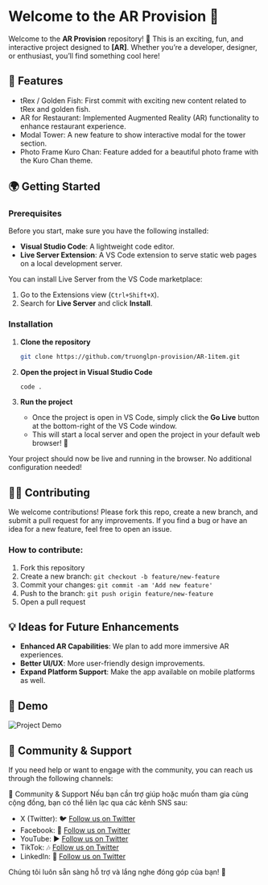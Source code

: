﻿# Welcome to the **AR Provision** 🚀

Welcome to the **AR Provision** repository! 🎉 This is an exciting, fun, and interactive project designed to **[AR]**. Whether you’re a developer, designer, or enthusiast, you’ll find something cool here!

## 🔧 Features
- tRex / Golden Fish: First commit with exciting new content related to tRex and golden fish.
- AR for Restaurant: Implemented Augmented Reality (AR) functionality to enhance restaurant experience.
- Modal Tower: A new feature to show interactive modal for the tower section.
- Photo Frame Kuro Chan: Feature added for a beautiful photo frame with the Kuro Chan theme.

## 🌍 Getting Started

### Prerequisites

Before you start, make sure you have the following installed:

- **Visual Studio Code**: A lightweight code editor.
- **Live Server Extension**: A VS Code extension to serve static web pages on a local development server.

You can install Live Server from the VS Code marketplace:

1. Go to the Extensions view (`Ctrl+Shift+X`).
2. Search for **Live Server** and click **Install**.

### Installation

1. **Clone the repository**
   ```bash
   git clone https://github.com/truonglpn-provision/AR-1item.git
   ```

2. **Open the project in Visual Studio Code**
   ```bash
   code .
   ```

3. **Run the project**

   - Once the project is open in VS Code, simply click the **Go Live** button at the bottom-right of the VS Code window.
   - This will start a local server and open the project in your default web browser! 🎉

Your project should now be live and running in the browser. No additional configuration needed!

## 🧑‍💻 Contributing

We welcome contributions! Please fork this repo, create a new branch, and submit a pull request for any improvements. If you find a bug or have an idea for a new feature, feel free to open an issue.

### How to contribute:
1. Fork this repository
2. Create a new branch: `git checkout -b feature/new-feature`
3. Commit your changes: `git commit -am 'Add new feature'`
4. Push to the branch: `git push origin feature/new-feature`
5. Open a pull request

## 💡 Ideas for Future Enhancements

- **Enhanced AR Capabilities**: We plan to add more immersive AR experiences.
- **Better UI/UX**: More user-friendly design improvements.
- **Expand Platform Support**: Make the app available on mobile platforms as well.

## 🚀 Demo

![Project Demo](https://ar-provision.vercel.app/)

## 📢 Community & Support

If you need help or want to engage with the community, you can reach us through the following channels:

📢 Community & Support
Nếu bạn cần trợ giúp hoặc muốn tham gia cùng cộng đồng, bạn có thể liên lạc qua các kênh SNS sau:

- X (Twitter): 🐦 [Follow us on Twitter](https://twitter.com/ProVision_all)
- Facebook: 📱 [Follow us on Twitter](https://www.facebook.com/provisionvn/)
- YouTube: ▶️ [Follow us on Twitter](https://www.youtube.com/@provisionvn)
- TikTok: 🎶 [Follow us on Twitter](http://www.tiktok.com/@provision.vn)
- LinkedIn: 💼 [Follow us on Twitter](https://www.linkedin.com/in/provisionvn/)

Chúng tôi luôn sẵn sàng hỗ trợ và lắng nghe đóng góp của bạn! 🌟



